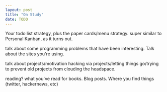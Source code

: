 ```yaml
---
layout: post
title: "On Study"
date: TODO
---
```


Your todo list strategy, plus the paper cards/menu strategy.
super similar to Personal Kanban, as it turns out.

talk about some programming problems that have been interesting. Talk about the sites you're using.

talk about projects/motivation hacking via projects/letting things go/trying to prevent old projects from clouding the headspace.

reading? what you've read for books. Blog posts. Where you find things (twitter, hackernews, etc)
